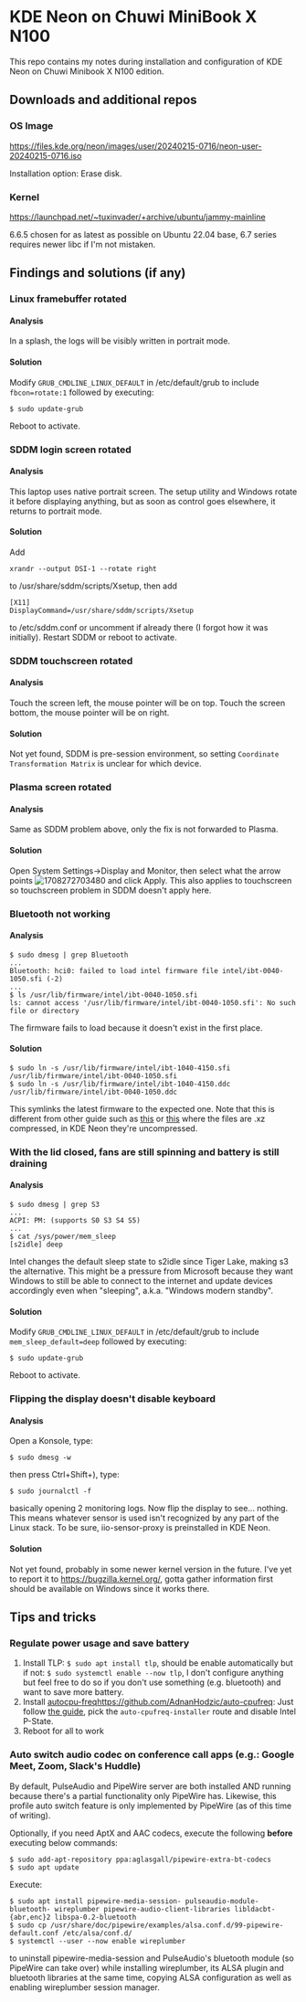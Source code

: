 # KDE Neon on Chuwi MiniBook X N100

This repo contains my notes during installation and configuration of KDE Neon on Chuwi Minibook X N100 edition.

## Downloads and additional repos

### OS Image

https://files.kde.org/neon/images/user/20240215-0716/neon-user-20240215-0716.iso

Installation option: Erase disk.

### Kernel

https://launchpad.net/~tuxinvader/+archive/ubuntu/jammy-mainline

6.6.5 chosen for as latest as possible on Ubuntu 22.04 base, 6.7 series requires newer libc if I'm not mistaken.

## Findings and solutions (if any)

### Linux framebuffer rotated

#### Analysis

In a splash, the logs will be visibly written in portrait mode.

#### Solution

Modify `GRUB_CMDLINE_LINUX_DEFAULT` in /etc/default/grub to include `fbcon=rotate:1` followed by executing:
```
$ sudo update-grub
```
Reboot to activate.

### SDDM login screen rotated

#### Analysis

This laptop uses native portrait screen. The setup utility and Windows rotate it before displaying anything, but as soon as control goes elsewhere, it returns to portrait mode.

#### Solution

Add
```
xrandr --output DSI-1 --rotate right
```
to /usr/share/sddm/scripts/Xsetup, then add
```
[X11]
DisplayCommand=/usr/share/sddm/scripts/Xsetup
```
to /etc/sddm.conf or uncomment if already there (I forgot how it was initially). Restart SDDM or reboot to activate.

### SDDM touchscreen rotated

#### Analysis

Touch the screen left, the mouse pointer will be on top. Touch the screen bottom, the mouse pointer will be on right.

#### Solution

Not yet found, SDDM is pre-session environment, so setting `Coordinate Transformation Matrix` is unclear for which device.

### Plasma screen rotated

#### Analysis

Same as SDDM problem above, only the fix is not forwarded to Plasma.

#### Solution

Open System Settings->Display and Monitor, then select what the arrow points
![1708272703480](https://github.com/leledumbo/kde-neon-on-chuwi-minibook-x-n100/assets/270400/7236a669-edd7-4fbc-bbf3-c733f33e7fd2)
and click Apply. This also applies to touchscreen so touchscreen problem in SDDM doesn't apply here.

### Bluetooth not working

#### Analysis

```
$ sudo dmesg | grep Bluetooth
...
Bluetooth: hci0: failed to load intel firmware file intel/ibt-0040-1050.sfi (-2)
...
$ ls /usr/lib/firmware/intel/ibt-0040-1050.sfi
ls: cannot access '/usr/lib/firmware/intel/ibt-0040-1050.sfi': No such file or directory
```
The firmware fails to load because it doesn't exist in the first place.

#### Solution

```
$ sudo ln -s /usr/lib/firmware/intel/ibt-1040-4150.sfi /usr/lib/firmware/intel/ibt-0040-1050.sfi
$ sudo ln -s /usr/lib/firmware/intel/ibt-1040-4150.ddc /usr/lib/firmware/intel/ibt-0040-1050.ddc
```
This symlinks the latest firmware to the expected one.
Note that this is different from other guide such as [this](https://www.reddit.com/r/Chuwi/comments/15x8n4l/linux_on_chuwi_minibook_x_2023_with_intel_alder/) or [this](https://www.reddit.com/r/Chuwi/comments/1714l7g/fedora_linux_on_minibook_x_n100/) where the files are .xz compressed, in KDE Neon they're uncompressed.

### With the lid closed, fans are still spinning and battery is still draining

#### Analysis

```
$ sudo dmesg | grep S3
...
ACPI: PM: (supports S0 S3 S4 S5)
...
$ cat /sys/power/mem_sleep
[s2idle] deep
```
Intel changes the default sleep state to s2idle since Tiger Lake, making s3 the alternative. This might be a pressure from Microsoft because they want Windows to still be able to connect to the internet and update devices accordingly even when "sleeping", a.k.a. "Windows modern standby".

#### Solution

Modify `GRUB_CMDLINE_LINUX_DEFAULT` in /etc/default/grub to include `mem_sleep_default=deep` followed by executing:
```
$ sudo update-grub
```
Reboot to activate.

### Flipping the display doesn't disable keyboard

#### Analysis

Open a Konsole, type:
```
$ sudo dmesg -w
```
then press Ctrl+Shift+), type:
```
$ sudo journalctl -f
```
basically opening 2 monitoring logs. Now flip the display to see... nothing. This means whatever sensor is used isn't recognized by any part of the Linux stack. To be sure, iio-sensor-proxy is preinstalled in KDE Neon.

#### Solution

Not yet found, probably in some newer kernel version in the future. I've yet to report it to https://bugzilla.kernel.org/, gotta gather information first should be available on Windows since it works there.

## Tips and tricks

### Regulate power usage and save battery

1. Install TLP: `$ sudo apt install tlp`, should be enable automatically but if not: `$ sudo systemctl enable --now tlp`, I don't configure anything but feel free to do so if you don't use something (e.g. bluetooth) and want to save more battery.
2. Install [autocpu-freq](https://github.com/AdnanHodzic/auto-cpufreq)https://github.com/AdnanHodzic/auto-cpufreq: Just follow [the guide](https://github.com/AdnanHodzic/auto-cpufreq?tab=readme-ov-file#installing-auto-cpufreq), pick the `auto-cpufreq-installer` route and disable Intel P-State.
3. Reboot for all to work

### Auto switch audio codec on conference call apps (e.g.: Google Meet, Zoom, Slack's Huddle)

By default, PulseAudio and PipeWire server are both installed AND running because there's a partial functionality only PipeWire has.
Likewise, this profile auto switch feature is only implemented by PipeWire (as of this time of writing).

Optionally, if you need AptX and AAC codecs, execute the following **before** executing below commands:
```
$ sudo add-apt-repository ppa:aglasgall/pipewire-extra-bt-codecs
$ sudo apt update
```
Execute:
```
$ sudo apt install pipewire-media-session- pulseaudio-module-bluetooth- wireplumber pipewire-audio-client-libraries libldacbt-{abr,enc}2 libspa-0.2-bluetooth 
$ sudo cp /usr/share/doc/pipewire/examples/alsa.conf.d/99-pipewire-default.conf /etc/alsa/conf.d/
$ systemctl --user --now enable wireplumber
```
to uninstall pipewire-media-session and PulseAudio's bluetooth module (so PipeWire can take over) while installing wireplumber, its ALSA plugin and bluetooth libraries at the same time, copying ALSA configuration as well as enabling wireplumber session manager.
